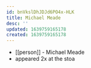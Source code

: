 ```yaml
---
id: bnVkslDhJDJd6PO4x-HLK
title: Michael Meade
desc: ''
updated: 1639759165178
created: 1639759165178
---
```



- [[person]] - Michael Meade
- appeared 2x at the stoa
